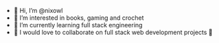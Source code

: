 - 👋 Hi, I’m @nixowl
- 👀 I’m interested in books, gaming and crochet
- 🌱 I’m currently learning full stack engineering
- 💞️ I would love to collaborate on full stack web development projects 🙌

<!---
nixowl/nixowl is a ✨ special ✨ repository because its `README.md` (this file) appears on your GitHub profile.
You can click the Preview link to take a look at your changes.
--->
